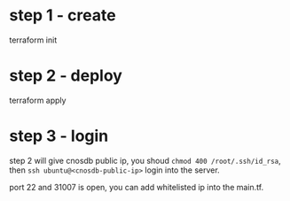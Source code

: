 # step 1 - create
terraform init 

# step 2 - deploy

terraform apply

# step 3 - login 

step 2 will give cnosdb public ip, you shoud `chmod 400 /root/.ssh/id_rsa`,
then `ssh ubuntu@<cnosdb-public-ip>` login into the server.

port 22 and 31007 is open, you can add whitelisted ip into the main.tf.
